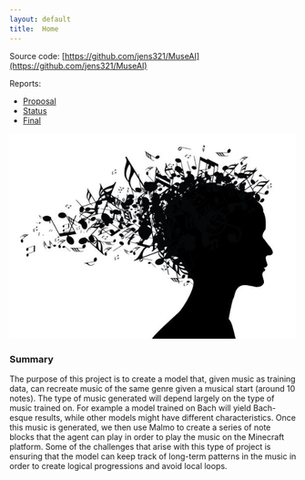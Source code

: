 ```yaml
---
layout: default
title:  Home
---
```


Source code: [https://github.com/jens321/MuseAI](https://github.com/jens321/MuseAI)

Reports:

- [Proposal](proposal.html)
- [Status](status.html)
- [Final](final.html)

![image of head and music](head_smaller.jpg)

### Summary

The purpose of this project is to create a model that, given music as training data, can recreate music of the same genre given a musical start (around 10 notes). The type of music generated will depend largely on the type of music trained on. For example a model trained on Bach will yield Bach-esque results, while other models might have different characteristics. Once this music is generated, we then use Malmo to create a series of note blocks that the agent can play in order to play the music on the Minecraft platform. Some of the challenges that arise with this type of project is ensuring that the model can keep track of long-term patterns in the music in order to create logical progressions and avoid local loops.
